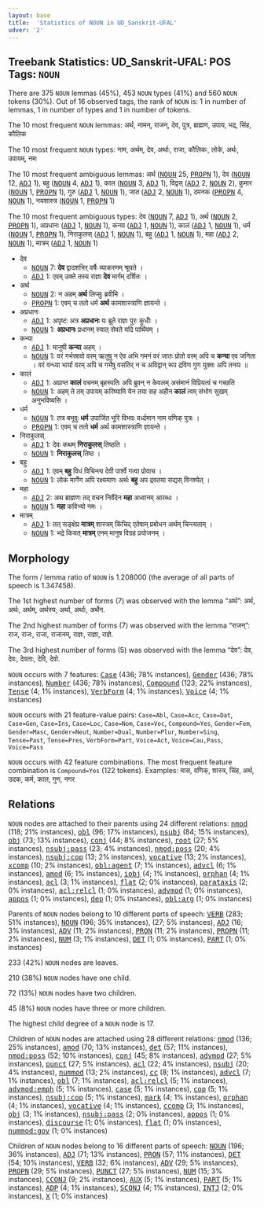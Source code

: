 ```yaml
---
layout: base
title:  'Statistics of NOUN in UD_Sanskrit-UFAL'
udver: '2'
---
```


## Treebank Statistics: UD_Sanskrit-UFAL: POS Tags: `NOUN`

There are 375 `NOUN` lemmas (45%), 453 `NOUN` types (41%) and 560 `NOUN` tokens (30%).
Out of 16 observed tags, the rank of `NOUN` is: 1 in number of lemmas, 1 in number of types and 1 in number of tokens.

The 10 most frequent `NOUN` lemmas: अर्थ, नामन्, राजन्, देव, पुत्र, ब्राह्मण, उपाय, भद्र, सिंह, कौलिक

The 10 most frequent `NOUN` types:  नाम, अर्थम्, देव, अर्थाः, राजा, कौलिकः, लोके, अर्थः, उपायम्, नमः

The 10 most frequent ambiguous lemmas: अर्थ (<tt><a href="sa_ufal-pos-NOUN.html">NOUN</a></tt> 25, <tt><a href="sa_ufal-pos-PROPN.html">PROPN</a></tt> 1), देव (<tt><a href="sa_ufal-pos-NOUN.html">NOUN</a></tt> 12, <tt><a href="sa_ufal-pos-ADJ.html">ADJ</a></tt> 1), बहु (<tt><a href="sa_ufal-pos-NOUN.html">NOUN</a></tt> 4, <tt><a href="sa_ufal-pos-ADJ.html">ADJ</a></tt> 1), काल (<tt><a href="sa_ufal-pos-NOUN.html">NOUN</a></tt> 3, <tt><a href="sa_ufal-pos-ADJ.html">ADJ</a></tt> 1), विद्वस् (<tt><a href="sa_ufal-pos-ADJ.html">ADJ</a></tt> 2, <tt><a href="sa_ufal-pos-NOUN.html">NOUN</a></tt> 2), कुमार (<tt><a href="sa_ufal-pos-NOUN.html">NOUN</a></tt> 1, <tt><a href="sa_ufal-pos-PROPN.html">PROPN</a></tt> 1), गुरु (<tt><a href="sa_ufal-pos-ADJ.html">ADJ</a></tt> 1, <tt><a href="sa_ufal-pos-NOUN.html">NOUN</a></tt> 1), जात (<tt><a href="sa_ufal-pos-ADJ.html">ADJ</a></tt> 2, <tt><a href="sa_ufal-pos-NOUN.html">NOUN</a></tt> 1), दमनक (<tt><a href="sa_ufal-pos-PROPN.html">PROPN</a></tt> 4, <tt><a href="sa_ufal-pos-NOUN.html">NOUN</a></tt> 1), नयशास्त्र (<tt><a href="sa_ufal-pos-NOUN.html">NOUN</a></tt> 1, <tt><a href="sa_ufal-pos-PROPN.html">PROPN</a></tt> 1)

The 10 most frequent ambiguous types:  देव (<tt><a href="sa_ufal-pos-NOUN.html">NOUN</a></tt> 7, <tt><a href="sa_ufal-pos-ADJ.html">ADJ</a></tt> 1), अर्थ (<tt><a href="sa_ufal-pos-NOUN.html">NOUN</a></tt> 2, <tt><a href="sa_ufal-pos-PROPN.html">PROPN</a></tt> 1), अप्रधानः (<tt><a href="sa_ufal-pos-ADJ.html">ADJ</a></tt> 1, <tt><a href="sa_ufal-pos-NOUN.html">NOUN</a></tt> 1), कन्या (<tt><a href="sa_ufal-pos-ADJ.html">ADJ</a></tt> 1, <tt><a href="sa_ufal-pos-NOUN.html">NOUN</a></tt> 1), कालं (<tt><a href="sa_ufal-pos-ADJ.html">ADJ</a></tt> 1, <tt><a href="sa_ufal-pos-NOUN.html">NOUN</a></tt> 1), धर्म (<tt><a href="sa_ufal-pos-NOUN.html">NOUN</a></tt> 1, <tt><a href="sa_ufal-pos-PROPN.html">PROPN</a></tt> 1), निराकुलस् (<tt><a href="sa_ufal-pos-ADJ.html">ADJ</a></tt> 1, <tt><a href="sa_ufal-pos-NOUN.html">NOUN</a></tt> 1), बहु (<tt><a href="sa_ufal-pos-ADJ.html">ADJ</a></tt> 1, <tt><a href="sa_ufal-pos-NOUN.html">NOUN</a></tt> 1), महा (<tt><a href="sa_ufal-pos-ADJ.html">ADJ</a></tt> 2, <tt><a href="sa_ufal-pos-NOUN.html">NOUN</a></tt> 1), मात्रम् (<tt><a href="sa_ufal-pos-ADJ.html">ADJ</a></tt> 1, <tt><a href="sa_ufal-pos-NOUN.html">NOUN</a></tt> 1)


* देव
  * <tt><a href="sa_ufal-pos-NOUN.html">NOUN</a></tt> 7: <b>देव</b> द्वादशभिर् वर्षैः व्याकरणम् श्रूयते ।
  * <tt><a href="sa_ufal-pos-ADJ.html">ADJ</a></tt> 1: एवम् उक्ते तस्य राज्ञा <b>देव</b> मार्गम् दर्शितः ।
* अर्थ
  * <tt><a href="sa_ufal-pos-NOUN.html">NOUN</a></tt> 2: न अहम् <b>अर्थ</b> लिप्सुः ब्रवीमि ।
  * <tt><a href="sa_ufal-pos-PROPN.html">PROPN</a></tt> 1: एवम् च ततो धर्म <b>अर्थ</b> कामशास्त्राणि ज्ञायन्ते ।
* अप्रधानः
  * <tt><a href="sa_ufal-pos-ADJ.html">ADJ</a></tt> 1: अपृष्टः अत्र <b>अप्रधानः</b> यः ब्रूते राज्ञः पुरः कुधीः ।
  * <tt><a href="sa_ufal-pos-NOUN.html">NOUN</a></tt> 1: <b>अप्रधानः</b> प्रधानम् स्यात् सेवते यदि पार्थिवम् ।
* कन्या
  * <tt><a href="sa_ufal-pos-ADJ.html">ADJ</a></tt> 1: मानुषी <b>कन्या</b> अहम् ।
  * <tt><a href="sa_ufal-pos-NOUN.html">NOUN</a></tt> 1: वरं गर्भस्रावो वरम् ऋतुषु न ऐव अभि गमनं वरं जातः प्रोतो वरम् अपि च <b>कन्या</b> एव जनिता । वरं वन्ध्या भार्या वरम् अपि च गर्भेषु वसतिर् न च अविद्वान् रूप द्रविण गुण युक्तः अपि तनयः ॥
* कालं
  * <tt><a href="sa_ufal-pos-ADJ.html">ADJ</a></tt> 1: अप्राप्त <b>कालं</b> वचनम् बृहस्पतिः अपि ब्रुवन् न केवलम् असंमानं विप्रियत्वं च गच्छति
  * <tt><a href="sa_ufal-pos-NOUN.html">NOUN</a></tt> 1: अहम् ते तम् उपायम् करिष्यामि येन तया सह अहीन <b>कालं</b> त्वम् संभोग सुखम् अनुभविष्यसि ।
* धर्म
  * <tt><a href="sa_ufal-pos-NOUN.html">NOUN</a></tt> 1: तत्र बभूवुः <b>धर्म</b> उपार्जित भूरि विभवः वर्ध्दमान नाम वणिक् पुत्रः ।
  * <tt><a href="sa_ufal-pos-PROPN.html">PROPN</a></tt> 1: एवम् च ततो <b>धर्म</b> अर्थ कामशास्त्राणि ज्ञायन्ते ।
* निराकुलस्
  * <tt><a href="sa_ufal-pos-ADJ.html">ADJ</a></tt> 1: देवः कथम् <b>निराकुलस्</b> तिष्ठति ।
  * <tt><a href="sa_ufal-pos-NOUN.html">NOUN</a></tt> 1: <b>निराकुलस्</b> तिष्ठ ।
* बहु
  * <tt><a href="sa_ufal-pos-ADJ.html">ADJ</a></tt> 1: एवम् <b>बहु</b> विधं विचिन्त्य देवी पार्श्वे गत्वा प्रोवाच ।
  * <tt><a href="sa_ufal-pos-NOUN.html">NOUN</a></tt> 1: लोक मार्गेण अपि रक्ष्यमाणः अर्थः <b>बहु</b> अप द्रवतया सद्यस् विनश्येत् ।
* महा
  * <tt><a href="sa_ufal-pos-ADJ.html">ADJ</a></tt> 2: अथ ब्राह्मणः तद् वचन निर्वेदेन <b>महा</b> अध्वानम् आरब्धः ।
  * <tt><a href="sa_ufal-pos-NOUN.html">NOUN</a></tt> 1: <b>महा</b> कविभ्यो नमः ।
* मात्रम्
  * <tt><a href="sa_ufal-pos-ADJ.html">ADJ</a></tt> 1: तत् सङ्क्षेप्र <b>मात्रम्</b> शास्त्रम् किंचिद् एतेषाम् प्रबोधन अर्थम् चिन्त्यताम् ।
  * <tt><a href="sa_ufal-pos-NOUN.html">NOUN</a></tt> 1: भद्रे कियत् <b>मात्रम्</b> एनम् मानुष विग्रह प्रयोजनम् ।

## Morphology

The form / lemma ratio of `NOUN` is 1.208000 (the average of all parts of speech is 1.347458).

The 1st highest number of forms (7) was observed with the lemma “अर्थ”: अर्थ, अर्थः, अर्थम्, अर्थस्य, अर्था, अर्थाः, अर्थेन.

The 2nd highest number of forms (7) was observed with the lemma “राजन्”: राज, राजः, राजा, राजानम्, राज्ञः, राज्ञा, राज्ञे.

The 3rd highest number of forms (5) was observed with the lemma “देव”: देव, देवः, देवताः, देवि, देवो.

`NOUN` occurs with 7 features: <tt><a href="sa_ufal-feat-Case.html">Case</a></tt> (436; 78% instances), <tt><a href="sa_ufal-feat-Gender.html">Gender</a></tt> (436; 78% instances), <tt><a href="sa_ufal-feat-Number.html">Number</a></tt> (436; 78% instances), <tt><a href="sa_ufal-feat-Compound.html">Compound</a></tt> (123; 22% instances), <tt><a href="sa_ufal-feat-Tense.html">Tense</a></tt> (4; 1% instances), <tt><a href="sa_ufal-feat-VerbForm.html">VerbForm</a></tt> (4; 1% instances), <tt><a href="sa_ufal-feat-Voice.html">Voice</a></tt> (4; 1% instances)

`NOUN` occurs with 21 feature-value pairs: `Case=Abl`, `Case=Acc`, `Case=Dat`, `Case=Gen`, `Case=Ins`, `Case=Loc`, `Case=Nom`, `Case=Voc`, `Compound=Yes`, `Gender=Fem`, `Gender=Masc`, `Gender=Neut`, `Number=Dual`, `Number=Plur`, `Number=Sing`, `Tense=Past`, `Tense=Pres`, `VerbForm=Part`, `Voice=Act`, `Voice=Cau,Pass`, `Voice=Pass`

`NOUN` occurs with 42 feature combinations.
The most frequent feature combination is `Compound=Yes` (122 tokens).
Examples: मास, वणिक्, शास्त्र, सिंह, अर्थ, उदक, कर्म, काल, गुण, नगर


## Relations

`NOUN` nodes are attached to their parents using 24 different relations: <tt><a href="sa_ufal-dep-nmod.html">nmod</a></tt> (118; 21% instances), <tt><a href="sa_ufal-dep-obl.html">obl</a></tt> (96; 17% instances), <tt><a href="sa_ufal-dep-nsubj.html">nsubj</a></tt> (84; 15% instances), <tt><a href="sa_ufal-dep-obj.html">obj</a></tt> (73; 13% instances), <tt><a href="sa_ufal-dep-conj.html">conj</a></tt> (44; 8% instances), <tt><a href="sa_ufal-dep-root.html">root</a></tt> (27; 5% instances), <tt><a href="sa_ufal-dep-nsubj-pass.html">nsubj:pass</a></tt> (23; 4% instances), <tt><a href="sa_ufal-dep-nmod-poss.html">nmod:poss</a></tt> (20; 4% instances), <tt><a href="sa_ufal-dep-nsubj-cop.html">nsubj:cop</a></tt> (13; 2% instances), <tt><a href="sa_ufal-dep-vocative.html">vocative</a></tt> (13; 2% instances), <tt><a href="sa_ufal-dep-xcomp.html">xcomp</a></tt> (10; 2% instances), <tt><a href="sa_ufal-dep-obl-agent.html">obl:agent</a></tt> (7; 1% instances), <tt><a href="sa_ufal-dep-advcl.html">advcl</a></tt> (6; 1% instances), <tt><a href="sa_ufal-dep-amod.html">amod</a></tt> (6; 1% instances), <tt><a href="sa_ufal-dep-iobj.html">iobj</a></tt> (4; 1% instances), <tt><a href="sa_ufal-dep-orphan.html">orphan</a></tt> (4; 1% instances), <tt><a href="sa_ufal-dep-acl.html">acl</a></tt> (3; 1% instances), <tt><a href="sa_ufal-dep-flat.html">flat</a></tt> (2; 0% instances), <tt><a href="sa_ufal-dep-parataxis.html">parataxis</a></tt> (2; 0% instances), <tt><a href="sa_ufal-dep-acl-relcl.html">acl:relcl</a></tt> (1; 0% instances), <tt><a href="sa_ufal-dep-advmod.html">advmod</a></tt> (1; 0% instances), <tt><a href="sa_ufal-dep-appos.html">appos</a></tt> (1; 0% instances), <tt><a href="sa_ufal-dep-dep.html">dep</a></tt> (1; 0% instances), <tt><a href="sa_ufal-dep-obl-arg.html">obl:arg</a></tt> (1; 0% instances)

Parents of `NOUN` nodes belong to 10 different parts of speech: <tt><a href="sa_ufal-pos-VERB.html">VERB</a></tt> (283; 51% instances), <tt><a href="sa_ufal-pos-NOUN.html">NOUN</a></tt> (196; 35% instances),  (27; 5% instances), <tt><a href="sa_ufal-pos-ADJ.html">ADJ</a></tt> (16; 3% instances), <tt><a href="sa_ufal-pos-ADV.html">ADV</a></tt> (11; 2% instances), <tt><a href="sa_ufal-pos-PRON.html">PRON</a></tt> (11; 2% instances), <tt><a href="sa_ufal-pos-PROPN.html">PROPN</a></tt> (11; 2% instances), <tt><a href="sa_ufal-pos-NUM.html">NUM</a></tt> (3; 1% instances), <tt><a href="sa_ufal-pos-DET.html">DET</a></tt> (1; 0% instances), <tt><a href="sa_ufal-pos-PART.html">PART</a></tt> (1; 0% instances)

233 (42%) `NOUN` nodes are leaves.

210 (38%) `NOUN` nodes have one child.

72 (13%) `NOUN` nodes have two children.

45 (8%) `NOUN` nodes have three or more children.

The highest child degree of a `NOUN` node is 17.

Children of `NOUN` nodes are attached using 28 different relations: <tt><a href="sa_ufal-dep-nmod.html">nmod</a></tt> (136; 25% instances), <tt><a href="sa_ufal-dep-amod.html">amod</a></tt> (70; 13% instances), <tt><a href="sa_ufal-dep-det.html">det</a></tt> (57; 11% instances), <tt><a href="sa_ufal-dep-nmod-poss.html">nmod:poss</a></tt> (52; 10% instances), <tt><a href="sa_ufal-dep-conj.html">conj</a></tt> (45; 8% instances), <tt><a href="sa_ufal-dep-advmod.html">advmod</a></tt> (27; 5% instances), <tt><a href="sa_ufal-dep-punct.html">punct</a></tt> (27; 5% instances), <tt><a href="sa_ufal-dep-acl.html">acl</a></tt> (22; 4% instances), <tt><a href="sa_ufal-dep-nsubj.html">nsubj</a></tt> (20; 4% instances), <tt><a href="sa_ufal-dep-nummod.html">nummod</a></tt> (13; 2% instances), <tt><a href="sa_ufal-dep-cc.html">cc</a></tt> (8; 1% instances), <tt><a href="sa_ufal-dep-advcl.html">advcl</a></tt> (7; 1% instances), <tt><a href="sa_ufal-dep-obl.html">obl</a></tt> (7; 1% instances), <tt><a href="sa_ufal-dep-acl-relcl.html">acl:relcl</a></tt> (5; 1% instances), <tt><a href="sa_ufal-dep-advmod-emph.html">advmod:emph</a></tt> (5; 1% instances), <tt><a href="sa_ufal-dep-case.html">case</a></tt> (5; 1% instances), <tt><a href="sa_ufal-dep-cop.html">cop</a></tt> (5; 1% instances), <tt><a href="sa_ufal-dep-nsubj-cop.html">nsubj:cop</a></tt> (5; 1% instances), <tt><a href="sa_ufal-dep-mark.html">mark</a></tt> (4; 1% instances), <tt><a href="sa_ufal-dep-orphan.html">orphan</a></tt> (4; 1% instances), <tt><a href="sa_ufal-dep-vocative.html">vocative</a></tt> (4; 1% instances), <tt><a href="sa_ufal-dep-ccomp.html">ccomp</a></tt> (3; 1% instances), <tt><a href="sa_ufal-dep-obj.html">obj</a></tt> (3; 1% instances), <tt><a href="sa_ufal-dep-nsubj-pass.html">nsubj:pass</a></tt> (2; 0% instances), <tt><a href="sa_ufal-dep-appos.html">appos</a></tt> (1; 0% instances), <tt><a href="sa_ufal-dep-discourse.html">discourse</a></tt> (1; 0% instances), <tt><a href="sa_ufal-dep-flat.html">flat</a></tt> (1; 0% instances), <tt><a href="sa_ufal-dep-nummod-gov.html">nummod:gov</a></tt> (1; 0% instances)

Children of `NOUN` nodes belong to 16 different parts of speech: <tt><a href="sa_ufal-pos-NOUN.html">NOUN</a></tt> (196; 36% instances), <tt><a href="sa_ufal-pos-ADJ.html">ADJ</a></tt> (71; 13% instances), <tt><a href="sa_ufal-pos-PRON.html">PRON</a></tt> (57; 11% instances), <tt><a href="sa_ufal-pos-DET.html">DET</a></tt> (54; 10% instances), <tt><a href="sa_ufal-pos-VERB.html">VERB</a></tt> (32; 6% instances), <tt><a href="sa_ufal-pos-ADV.html">ADV</a></tt> (29; 5% instances), <tt><a href="sa_ufal-pos-PROPN.html">PROPN</a></tt> (29; 5% instances), <tt><a href="sa_ufal-pos-PUNCT.html">PUNCT</a></tt> (27; 5% instances), <tt><a href="sa_ufal-pos-NUM.html">NUM</a></tt> (15; 3% instances), <tt><a href="sa_ufal-pos-CCONJ.html">CCONJ</a></tt> (9; 2% instances), <tt><a href="sa_ufal-pos-AUX.html">AUX</a></tt> (5; 1% instances), <tt><a href="sa_ufal-pos-PART.html">PART</a></tt> (5; 1% instances), <tt><a href="sa_ufal-pos-ADP.html">ADP</a></tt> (4; 1% instances), <tt><a href="sa_ufal-pos-SCONJ.html">SCONJ</a></tt> (4; 1% instances), <tt><a href="sa_ufal-pos-INTJ.html">INTJ</a></tt> (2; 0% instances), <tt><a href="sa_ufal-pos-X.html">X</a></tt> (1; 0% instances)

